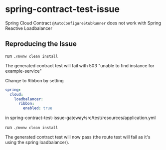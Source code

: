 # spring-contract-test-issue

Spring Cloud Contract ```@AutoConfigureStubRunner``` does not work with Spring Reactive Loadbalancer

## Reproducing the Issue

run ```./mvnw clean install```

The generated contract test will fail with 503 "unable to find instance for example-service"

Change to Ribbon by setting 

```yml
spring:
  cloud:
    loadbalancer:
      ribbon:
        enabled: true
```

in spring-contract-test-issue-gateway/src/test/resources/application.yml

run ```./mvnw clean install```

The generated contract test will now pass (the route test will fail as it's using the spring loadbalancer).
